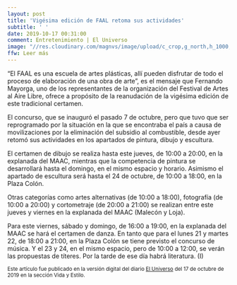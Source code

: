 ```yaml
---
layout: post
title: 'Vigésima edición de FAAL retoma sus actividades'
subtitle: ' '
date: 2019-10-17 00:31:00
comment: Entretenimiento | El Universo
image: "//res.cloudinary.com/magnvs/image/upload/c_crop,g_north,h_1000,w_960,x_0,y_135/v1571322098/whatsapp_image_2019-10-16_at_16.58.18_q3wfp3.jpg"
ffw: Leer más
---
```


“El FAAL es una escuela de artes plásticas, allí pueden disfrutar de todo el proceso de elaboración de una obra de arte”, es el mensaje que Fernando Mayorga, uno de los representantes de la organización del Festival de Artes al Aire Libre, ofrece a propósito de la reanudación de la vigésima edición de este tradicional certamen.

El concurso, que se inauguró el pasado 7 de octubre, pero que tuvo que ser reprogramado por la situación en la que se encontraba el país a causa de movilizaciones por la eliminación del subsidio al combustible, desde ayer retomó sus actividades en los apartados de pintura, dibujo y escultura.  

El certamen de dibujo se realiza hasta este jueves, de 10:00 a 20:00, en la explanada del MAAC, mientras que la competencia de pintura se desarrollará hasta el domingo, en el mismo espacio y horario. Asimismo el apartado de escultura será hasta el 24 de octubre, de 10:00 a 18:00, en la Plaza Colón.

Otras categorías como artes alternativas (de 10:00 a 18:00), fotografía (de 10:00 a 20:00) y cortometraje (de 20:00 a 21:00) se realizan entre este jueves y viernes en la explanada del MAAC (Malecón y Loja).

Para este viernes, sábado y domingo, de 16:00 a 19:00, en la explanada del MAAC se hará el certamen de danza. En tanto que para el lunes 21 y martes 22, de 18:00 a 21:00, en la Plaza Colón se tiene previsto el concurso de música. Y el 23 y 24, en el mismo espacio, pero de 10:00 a 12:00, se verán las propuestas de títeres. Por la tarde de ese día habrá literatura. (I)

<small>Este artículo fue publicado en la versión digital del diario [El Universo](//www.eluniverso.com/entretenimiento/2019/10/17/nota/7562396/vigesima-edicion-faal-retoma-sus-actividades) del 17 de octubre de 2019 en la sección Vida y Estilo.</small>
